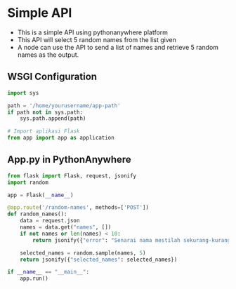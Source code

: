 # Simple API
- This is a simple API using pythonanywhere platform
- This API will select 5 random names from the list given
- A node can use the API to send a list of names and retrieve 5 random names as the output.

## WSGI Configuration
```python
import sys

path = '/home/yourusername/app-path'
if path not in sys.path:
    sys.path.append(path)

# Import aplikasi Flask
from app import app as application
```

## App.py in PythonAnywhere
```python
from flask import Flask, request, jsonify
import random

app = Flask(__name__)

@app.route('/random-names', methods=['POST'])
def random_names():
    data = request.json
    names = data.get("names", [])
    if not names or len(names) < 10:
        return jsonify({"error": "Senarai nama mestilah sekurang-kurangnya 10"}), 400

    selected_names = random.sample(names, 5)
    return jsonify({"selected_names": selected_names})

if __name__ == "__main__":
    app.run()
```
